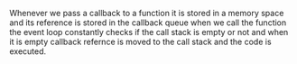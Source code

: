 Whenever we pass a callback to a function it is stored in a memory space and its reference is stored in the callback queue when we call the function  the event loop constantly checks if the call stack is empty or not and when it is empty callback refernce is moved to the call stack and the code is executed. 
